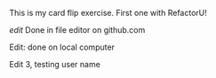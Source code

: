 This is my card flip exercise. First one with RefactorU!

*edit*
Done in file editor on github.com

Edit:
done on local computer

Edit 3, testing user name